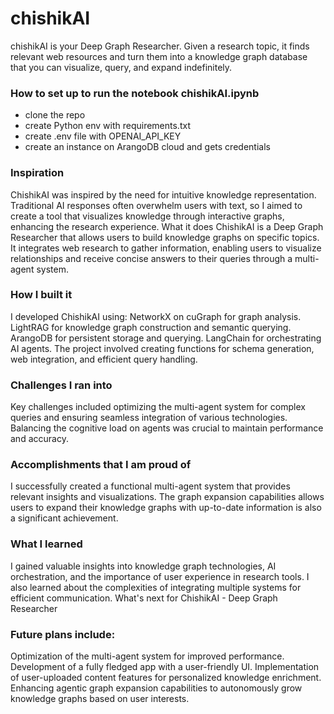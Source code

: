 # chishikAI

chishikAI is your Deep Graph Researcher. Given a research topic, it finds relevant web resources and turn them into a knowledge graph database that you can visualize, query, and expand indefinitely. 

### How to set up to run the notebook chishikAI.ipynb

- clone the repo
- create Python env with requirements.txt
- create .env file with OPENAI_API_KEY
- create an instance on ArangoDB cloud and gets credentials

### Inspiration
ChishikAI was inspired by the need for intuitive knowledge representation. Traditional AI responses often overwhelm users with text, so I aimed to create a tool that visualizes knowledge through interactive graphs, enhancing the research experience.
What it does
ChishikAI is a Deep Graph Researcher that allows users to build knowledge graphs on specific topics. It integrates web research to gather information, enabling users to visualize relationships and receive concise answers to their queries through a multi-agent system.
### How I built it
I developed ChishikAI using:
NetworkX on cuGraph for graph analysis.
LightRAG for knowledge graph construction and semantic querying.
ArangoDB for persistent storage and querying.
LangChain for orchestrating AI agents.
The project involved creating functions for schema generation, web integration, and efficient query handling.
### Challenges I ran into
Key challenges included optimizing the multi-agent system for complex queries and ensuring seamless integration of various technologies. Balancing the cognitive load on agents was crucial to maintain performance and accuracy.
### Accomplishments that I am proud of
I successfully created a functional multi-agent system that provides relevant insights and visualizations. The graph expansion capabilities allows users to expand their knowledge graphs with up-to-date information is also a significant achievement.
### What I learned
I gained valuable insights into knowledge graph technologies, AI orchestration, and the importance of user experience in research tools. I also learned about the complexities of integrating multiple systems for efficient communication.
What's next for ChishikAI - Deep Graph Researcher
### Future plans include:
Optimization of the multi-agent system for improved performance.
Development of a fully fledged app with a user-friendly UI.
Implementation of user-uploaded content features for personalized knowledge enrichment.
Enhancing agentic graph expansion capabilities to autonomously grow knowledge graphs based on user interests.



